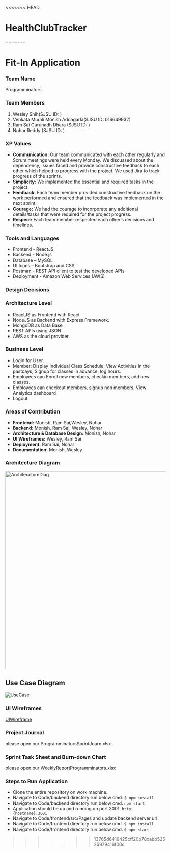 <<<<<<< HEAD
# HealthClubTracker
=======

# Fit-In Application

### Team Name
Programminators

### Team Members
1. Wesley Shih(SJSU ID: )
2. Venkata Murali Monish Addagarla(SJSU ID: 016649932)
3. Ram Sai Gurunadh Dhara (SJSU ID: )
4. Nohar Reddy (SJSU ID: )

### XP Values
- **Communication:**  Our team communicated with each other regularly and Scrum meetings were held every Monday. We discussed about the dependency, issues faced and provide constructive feedback to each other which helped to progress with the project. We used Jira to track progress of the sprints.
- **Simplicity:** We implemented the essential and required tasks in the project.
- **Feedback:** Each team member provided constructive feedback on the work performed and ensured that the feedback was implemented in the next sprint.
- **Courage:** We had the courage to incorporate any additional details/tasks that were required for the project progress.
- **Respect:** Each team member respected each other’s decisions and timelines.

### Tools and Languages
- Frontend - ReactJS
- Backend - Node.js
- Database – MySQL
- UI Icons – Bootstrap and CSS
- Postman - REST API client to test the developed APIs
- Deployment - Amazon Web Services (AWS)

### Design Decisions

### Architecture Level
- ReactJS as Frontend with React
- NodeJS as Backend with Express Framework.
- MongoDB as Data Base
- REST APIs using JSON.
- AWS as the cloud provider.

### Business Level 
- Login for User.
- Member: Display Individual Class Schedule, View Activities in the pastdays, Signup for classes in  advance, log hours.
- Employees can Enroll new members, checkin members, add new classes.
- Employees can checkout members, signup non members, View Analytics dashboard
- Logout.

### Areas of Contribution
- **Frontend:** Monish, Ram Sai,Wesley, Nohar
- **Backend:** Monish, Ram Sai, Wesley, Nohar
- **Architecture & Database Design:** Monish, Nohar
- **UI Wireframes:** Wesley, Ram Sai
- **Deployment:** Ram Sai, Nohar
- **Documentation:** Monish, Wesley


### Architecture Diagram
<img width="622" alt="ArchitecctureDiag" src="https://github.com/NoharGurrala/Test_202_1/assets/10120704/cc080973-2613-4a8c-aaed-94abc33be66b">


## Use Case Diagram
![UseCase](https://github.com/NoharGurrala/Test_202_1/assets/10120704/646a61af-26db-4fe3-ad4f-4cd0b81b1c21)


### UI Wireframes
[UIWireframe](https://github.com/NoharGurrala/Test_202_1/assets/10120704/3be7c06b-b7ee-4f70-a332-2c8759fdd745)


### Project Journal
please open our ProgramminatorsSprintJourn.xlsx


### Sprint Task Sheet and Burn-down Chart
please open our WeeklyReportProgramminators.xlsx



### Steps to Run Application
- Clone the entire repository on work machine.
- Navigate to Code/backend directory run below cmd.
```$ npm install```
- Navigate to Code/backend directory run below cmd.
```npm start```
- Application should be up and running on port 3001.
```http:{hostname}:3001```
- Navigate to Code/frontend/src/Pages and update backend server url.
- Navigate to Code/frontend directory run below cmd.
```$ npm install```
- Navigate to Code/frontend directory run below cmd.
```$ npm start``` 






>>>>>>> 13765d6416425cff20b78cabb52525979416f00c
